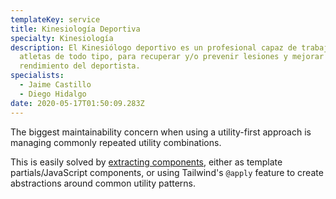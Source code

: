 ```yaml
---
templateKey: service
title: Kinesiología Deportiva
specialty: Kinesiología
description: El Kinesiólogo deportivo es un profesional capaz de trabajar con
  atletas de todo tipo, para recuperar y/o prevenir lesiones y mejorar el
  rendimiento del deportista.
specialists:
  - Jaime Castillo
  - Diego Hidalgo
date: 2020-05-17T01:50:09.283Z
---
```

The biggest maintainability concern when using a utility-first approach is managing commonly repeated utility combinations.

This is easily solved by [extracting components](https://tailwindcss.com/docs/extracting-components), either as template partials/JavaScript components, or using Tailwind's `@apply` feature to create abstractions around common utility patterns.